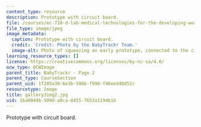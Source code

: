 ```yaml
---
content_type: resource
description: Prototype with circuit board.
file: /courses/ec-710-d-lab-medical-technologies-for-the-developing-world-spring-2010/1ba0044b509da0ca84557653a1194b1b_gallery3img2.jpg
file_type: image/jpeg
image_metadata:
  caption: Prototype with circuit board.
  credit: 'Credit: Photo by the BabyTrackr Team.'
  image-alt: Photo of squeezing an early prototype, connected to the circuit board.
learning_resource_types: []
license: https://creativecommons.org/licenses/by-nc-sa/4.0/
ocw_type: OCWImage
parent_title: BabyTrackr - Page 2
parent_type: CourseSection
parent_uid: 1f285a39-6e3b-596b-f990-f46eed40d51c
resourcetype: Image
title: gallery3img2.jpg
uid: 1ba0044b-509d-a0ca-8455-7653a1194b1b
---
```

Prototype with circuit board.